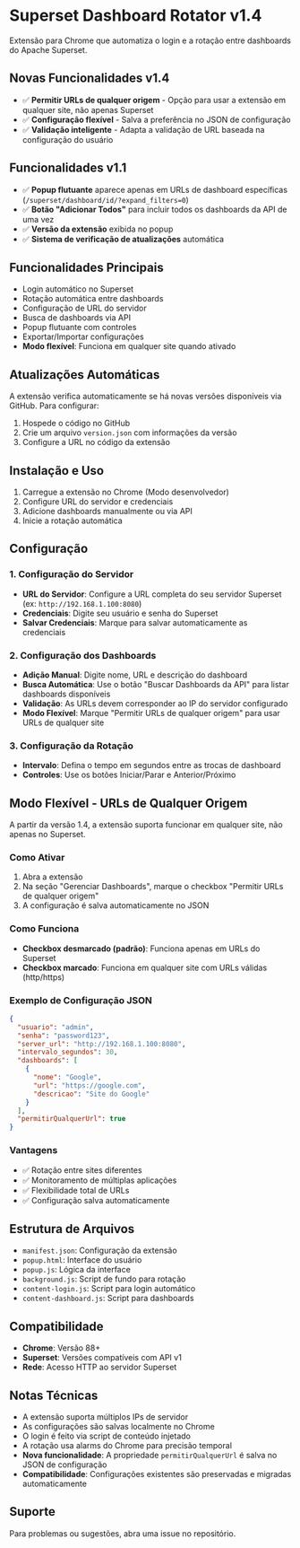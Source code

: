 # Superset Dashboard Rotator v1.4

Extensão para Chrome que automatiza o login e a rotação entre dashboards do Apache Superset.

## Novas Funcionalidades v1.4

- ✅ **Permitir URLs de qualquer origem** - Opção para usar a extensão em qualquer site, não apenas Superset
- ✅ **Configuração flexível** - Salva a preferência no JSON de configuração
- ✅ **Validação inteligente** - Adapta a validação de URL baseada na configuração do usuário

## Funcionalidades v1.1

- ✅ **Popup flutuante** aparece apenas em URLs de dashboard específicas (`/superset/dashboard/id/?expand_filters=0`)
- ✅ **Botão "Adicionar Todos"** para incluir todos os dashboards da API de uma vez
- ✅ **Versão da extensão** exibida no popup
- ✅ **Sistema de verificação de atualizações** automática

## Funcionalidades Principais

- Login automático no Superset
- Rotação automática entre dashboards
- Configuração de URL do servidor
- Busca de dashboards via API
- Popup flutuante com controles
- Exportar/Importar configurações
- **Modo flexível**: Funciona em qualquer site quando ativado

## Atualizações Automáticas

A extensão verifica automaticamente se há novas versões disponíveis via GitHub. Para configurar:

1. Hospede o código no GitHub
2. Crie um arquivo `version.json` com informações da versão
3. Configure a URL no código da extensão

## Instalação e Uso

1. Carregue a extensão no Chrome (Modo desenvolvedor)
2. Configure URL do servidor e credenciais
3. Adicione dashboards manualmente ou via API
4. Inicie a rotação automática

## Configuração

### 1. Configuração do Servidor

- **URL do Servidor**: Configure a URL completa do seu servidor Superset (ex: `http://192.168.1.100:8080`)
- **Credenciais**: Digite seu usuário e senha do Superset
- **Salvar Credenciais**: Marque para salvar automaticamente as credenciais

### 2. Configuração dos Dashboards

- **Adição Manual**: Digite nome, URL e descrição do dashboard
- **Busca Automática**: Use o botão "Buscar Dashboards da API" para listar dashboards disponíveis
- **Validação**: As URLs devem corresponder ao IP do servidor configurado
- **Modo Flexível**: Marque "Permitir URLs de qualquer origem" para usar URLs de qualquer site

### 3. Configuração da Rotação

- **Intervalo**: Defina o tempo em segundos entre as trocas de dashboard
- **Controles**: Use os botões Iniciar/Parar e Anterior/Próximo

## Modo Flexível - URLs de Qualquer Origem

A partir da versão 1.4, a extensão suporta funcionar em qualquer site, não apenas no Superset.

### Como Ativar

1. Abra a extensão
2. Na seção "Gerenciar Dashboards", marque o checkbox "Permitir URLs de qualquer origem"
3. A configuração é salva automaticamente no JSON

### Como Funciona

- **Checkbox desmarcado (padrão)**: Funciona apenas em URLs do Superset
- **Checkbox marcado**: Funciona em qualquer site com URLs válidas (http/https)

### Exemplo de Configuração JSON

```json
{
  "usuario": "admin",
  "senha": "password123",
  "server_url": "http://192.168.1.100:8080",
  "intervalo_segundos": 30,
  "dashboards": [
    {
      "nome": "Google",
      "url": "https://google.com",
      "descricao": "Site do Google"
    }
  ],
  "permitirQualquerUrl": true
}
```

### Vantagens

- ✅ Rotação entre sites diferentes
- ✅ Monitoramento de múltiplas aplicações
- ✅ Flexibilidade total de URLs
- ✅ Configuração salva automaticamente

## Estrutura de Arquivos

- `manifest.json`: Configuração da extensão
- `popup.html`: Interface do usuário
- `popup.js`: Lógica da interface
- `background.js`: Script de fundo para rotação
- `content-login.js`: Script para login automático
- `content-dashboard.js`: Script para dashboards

## Compatibilidade

- **Chrome**: Versão 88+
- **Superset**: Versões compatíveis com API v1
- **Rede**: Acesso HTTP ao servidor Superset

## Notas Técnicas

- A extensão suporta múltiplos IPs de servidor
- As configurações são salvas localmente no Chrome
- O login é feito via script de conteúdo injetado
- A rotação usa alarms do Chrome para precisão temporal
- **Nova funcionalidade**: A propriedade `permitirQualquerUrl` é salva no JSON de configuração
- **Compatibilidade**: Configurações existentes são preservadas e migradas automaticamente

## Suporte

Para problemas ou sugestões, abra uma issue no repositório.
